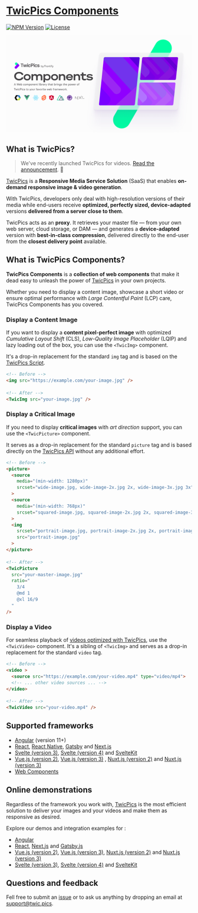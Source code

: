 
# [TwicPics Components](https://www.npmjs.com/package/@twicpics/components)

[![NPM Version][npm-image]][npm-url]
[![License][license-image]][license-url]

![TwicPics Components](https://raw.githubusercontent.com/twicpics/components/0.26.0/documentation/resources/components-cover.png)



## What is TwicPics? 

> We've recently launched TwicPics for videos. [Read the announcement](https://www.twicpics.com/blog/announcing-twicpics-for-videos/?utm_source=github&utm_medium=organic&utm_campaign=components). 🚀

[TwicPics](https://www.twicpics.com/?utm_source=github&utm_medium=organic&utm_campaign=components) is a **Responsive Media Service Solution** (SaaS) that enables **on-demand responsive image & video generation**.

With TwicPics, developers only deal with high-resolution versions of their media while end-users receive **optimized, perfectly sized, device-adapted** versions **delivered from a server close to them**.

TwicPics acts as an **proxy**. It retrieves your master file — from your own web server, cloud storage, or DAM — and generates a **device-adapted** version with **best-in-class compression**, delivered directly to the end-user from the **closest delivery point** available.

<div id='what-is-twicpics-components'/>

## What is TwicPics Components?

__TwicPics Components__ is a __collection of web components__ that make it dead easy to unleash the power of [TwicPics](https://www.twicpics.com/?utm_source=github&utm_medium=organic&utm_campaign=components) in your own projects.

Whether you need to display a content image, showcase a short video or ensure optimal performance with _Large Contentful Paint_ (LCP) care, TwicPics Components has you covered.

### Display a Content Image

If you want to display a __content pixel-perfect image__ with optimized _Cumulative Layout Shift_ (CLS), _Low-Quality Image Placeholder_ (LQIP) and lazy loading out of the box, you can use the `<TwicImg>` component.

It's a drop-in replacement for the standard `img` tag and is based on the [TwicPics Script](https://www.twicpics.com/docs/essentials/script).

```html
<!-- Before -->
<img src="https://example.com/your-image.jpg" />

<!-- After -->
<TwicImg src="your-image.jpg" />
```

### Display a Critical Image

If you need to display __critical images__ with _art direction_ support, you can use the `<TwicPicture>` component.

It serves as a drop-in replacement for the standard `picture` tag and is based directly on the [TwicPics API](https://www.twicpics.com/docs/guides/writing-api-requests) without any additional effort.


```html
<!-- Before -->
<picture>
  <source
    media="(min-width: 1280px)"
    srcset="wide-image.jpg, wide-image-2x.jpg 2x, wide-image-3x.jpg 3x"
  >
  <source
    media="(min-width: 768px)"
    srcset="squared-image.jpg, squared-image-2x.jpg 2x, squared-image-3x.jpg 3x"
  >
  <img
    srcset="portrait-image.jpg, portrait-image-2x.jpg 2x, portrait-image-3x.jpg 3x"
    src="portrait-image.jpg"
  >
</picture>

<!-- After -->
<TwicPicture
  src="your-master-image.jpg"
  ratio="
    3/4
    @md 1
    @xl 16/9
  "
/>
```

### Display a Video

For seamless playback of [videos optimized with TwicPics](https://www.twicpics.com/docs/topics/video-optimization), use the `<TwicVideo>` component. It's a sibling of `<TwicImg>` and serves as a drop-in replacement for the standard `video` tag.


```html
<!-- Before -->
<video >
  <source src="https://example.com/your-video.mp4" type="video/mp4">
  <!-- ... other video sources ... -->
</video>

<!-- After -->
<TwicVideo src="your-video.mp4" />
```


## Supported frameworks

- [Angular](https://github.com/TwicPics/components/blob/0.26.0/documentation/angular.md) (version 11+)
- [React](https://github.com/TwicPics/components/blob/0.26.0/documentation/react.md), [React Native](https://github.com/TwicPics/components/blob/0.26.0/documentation/react-native.md), [Gatsby](https://github.com/TwicPics/components/blob/0.26.0/documentation/gatsby.md) and [Next.js](https://github.com/TwicPics/components/blob/0.26.0/documentation/next.md)
- [Svelte (version 3)](https://github.com/TwicPics/components/blob/0.26.0/documentation/svelte3.md), [Svelte (version 4)](https://github.com/TwicPics/components/blob/0.26.0/documentation/svelte4.md) and [SvelteKit](https://github.com/TwicPics/components/blob/0.26.0/documentation/svelteKit.md)
- [Vue.js (version 2)](https://github.com/TwicPics/components/blob/0.26.0/documentation/vue2.md), [Vue.js (version 3)](https://github.com/TwicPics/components/blob/0.26.0/documentation/vue3.md) , [Nuxt.js (version 2)](https://github.com/TwicPics/components/blob/0.26.0/documentation/nuxt2.md) and [Nuxt.js (version 3)](https://github.com/TwicPics/components/blob/0.26.0/documentation/nuxt3.md)
- [Web Components](https://github.com/TwicPics/components/blob/0.26.0/documentation/webComponents.md)

## Online demonstrations

Regardless of the framework you work with, [TwicPics](https://www.twicpics.com/?utm_source=github&utm_medium=organic&utm_campaign=components) is the most efficient solution to deliver your images and your videos and make them as responsive as desired.

Explore our demos and integration examples for : 
- [Angular](https://twicpics-angular-demo.netlify.app/?utm_source=github&utm_campaign=components&utm_medium=organic)
- [React](https://twicpics-react-demo.netlify.app/?utm_source=github&utm_campaign=components&utm_medium=organic), [Next.js](https://twicpics-next-demo.netlify.app/?utm_source=github&utm_campaign=components&utm_medium=organic) and [Gatsby.js](https://twicpics-gatsby-demo.netlify.app/?utm_source=github&utm_campaign=components&utm_medium=organic)
- [Vue.js (version 2)](https://twicpics-vue2-demo.netlify.app/?utm_source=github&utm_campaign=components&utm_medium=organic), [Vue.js (version 3)](https://twicpics-vue3-demo.netlify.app/?utm_source=github&utm_campaign=components&utm_medium=organic), [Nuxt.js (version 2)](https://twicpics-nuxt2-demo.netlify.app/?utm_source=github&utm_campaign=components&utm_medium=organic) and [Nuxt.js (version 3)](https://twicpics-nuxt3-demo.netlify.app/?utm_source=github&utm_campaign=components&utm_medium=organic)
- [Svelte (version 3)](https://twicpics-svelte3-demo.netlify.app/?utm_source=github&utm_campaign=components&utm_medium=organic), [Svelte (version 4)](https://twicpics-svelte4-demo.netlify.app/?utm_source=github&utm_campaign=components&utm_medium=organic) and [SvelteKit](https://twicpics-sveltekit-demo.netlify.app/?utm_source=github&utm_campaign=components&utm_medium=organic)

<div id='getting-help'/>

## Questions and feedback

Fell free to submit an [issue](https://github.com/TwicPics/components/issues) or to ask us anything by dropping an email at [support@twic.pics](mailto:support@twic.pics).


[license-image]: https://img.shields.io/npm/l/@twicpics/components.svg?style=flat-square
[license-url]: https://raw.githubusercontent.com/twicpics/components/master/LICENSE
[npm-image]: https://img.shields.io/badge/npm-v0.26.0-orange.svg?style=flat-square
[npm-url]: https://npmjs.org/package/@twicpics/components/v/0.26.0